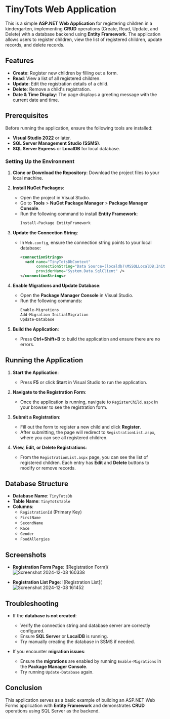 # TinyTots Web Application

This is a simple **ASP.NET Web Application** for registering children in a kindergarten, implementing **CRUD** operations (Create, Read, Update, and Delete) with a database backend using **Entity Framework**. The application allows users to register children, view the list of registered children, update records, and delete records.

## Features
- **Create**: Register new children by filling out a form.
- **Read**: View a list of all registered children.
- **Update**: Edit the registration details of a child.
- **Delete**: Remove a child's registration.
- **Date & Time Display**: The page displays a greeting message with the current date and time.

## Prerequisites
Before running the application, ensure the following tools are installed:
- **Visual Studio 2022** or later.
- **SQL Server Management Studio (SSMS)**.
- **SQL Server Express** or **LocalDB** for local database.

### Setting Up the Environment
1. **Clone or Download the Repository**:
   Download the project files to your local machine.

2. **Install NuGet Packages**:
   - Open the project in Visual Studio.
   - Go to **Tools** > **NuGet Package Manager** > **Package Manager Console**.
   - Run the following command to install **Entity Framework**:
     ```bash
     Install-Package EntityFramework
     ```

3. **Update the Connection String**:
   - In `Web.config`, ensure the connection string points to your local database:
     ```xml
     <connectionStrings>
       <add name="TinyTotsDbContext" 
            connectionString="Data Source=(localdb)\MSSQLLocalDB;Initial Catalog=TinyTotsDb;Integrated Security=True" 
            providerName="System.Data.SqlClient" />
     </connectionStrings>
     ```

4. **Enable Migrations and Update Database**:
   - Open the **Package Manager Console** in Visual Studio.
   - Run the following commands:
     ```bash
     Enable-Migrations
     Add-Migration InitialMigration
     Update-Database
     ```

5. **Build the Application**:
   - Press **Ctrl+Shift+B** to build the application and ensure there are no errors.

## Running the Application
1. **Start the Application**:
   - Press **F5** or click **Start** in Visual Studio to run the application.

2. **Navigate to the Registration Form**:
   - Once the application is running, navigate to `RegisterChild.aspx` in your browser to see the registration form.

3. **Submit a Registration**:
   - Fill out the form to register a new child and click **Register**.
   - After submitting, the page will redirect to `RegistrationList.aspx`, where you can see all registered children.

4. **View, Edit, or Delete Registrations**:
   - From the `RegistrationList.aspx` page, you can see the list of registered children. Each entry has **Edit** and **Delete** buttons to modify or remove records.

## Database Structure
- **Database Name**: `TinyTotsDb`
- **Table Name**: `TinyTotsTable`
- **Columns**:
  - `RegistrationId` (Primary Key)
  - `FirstName`
  - `SecondName`
  - `Race`
  - `Gender`
  - `FoodAllergies`

## Screenshots
- **Registration Form Page**:
  ![Registration Form](![Screenshot 2024-12-08 160338](https://github.com/user-attachments/assets/2be90835-b931-47fe-98bd-cc0779c659ae)


- **Registration List Page**:
  ![Registration List](![Screenshot 2024-12-08 161452](https://github.com/user-attachments/assets/2aba7c84-d264-456f-a945-dc37dd217b25)




## Troubleshooting
- If the **database is not created**:
  - Verify the connection string and database server are correctly configured.
  - Ensure **SQL Server** or **LocalDB** is running.
  - Try manually creating the database in SSMS if needed.

- If you encounter **migration issues**:
  - Ensure the **migrations** are enabled by running `Enable-Migrations` in the **Package Manager Console**.
  - Try running `Update-Database` again.

## Conclusion
This application serves as a basic example of building an ASP.NET Web Forms application with **Entity Framework** and demonstrates **CRUD** operations using SQL Server as the backend.

